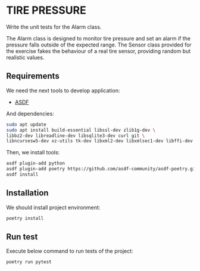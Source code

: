 # TIRE PRESSURE

Write the unit tests for the Alarm class. 

The Alarm class is designed to monitor tire pressure and set an alarm if the pressure falls outside of the expected range. The Sensor class provided for the exercise fakes the behaviour of a real tire sensor, providing random but realistic values.



## Requirements

We need the next tools to develop application:

* [ASDF](https://asdf-vm.com/)

And dependencies:

~~~bash
sudo apt update
sudo apt install build-essential libssl-dev zlib1g-dev \
libbz2-dev libreadline-dev libsqlite3-dev curl git \
libncursesw5-dev xz-utils tk-dev libxml2-dev libxmlsec1-dev libffi-dev liblzma-dev
~~~

Then, we install tools:

~~~bash
asdf plugin-add python
asdf plugin-add poetry https://github.com/asdf-community/asdf-poetry.git
asdf install
~~~~



## Installation

We should install project environment:

~~~bash
poetry install
~~~~


## Run test

Execute below command to run tests of the project:

~~~bash
poetry run pytest 
~~~
